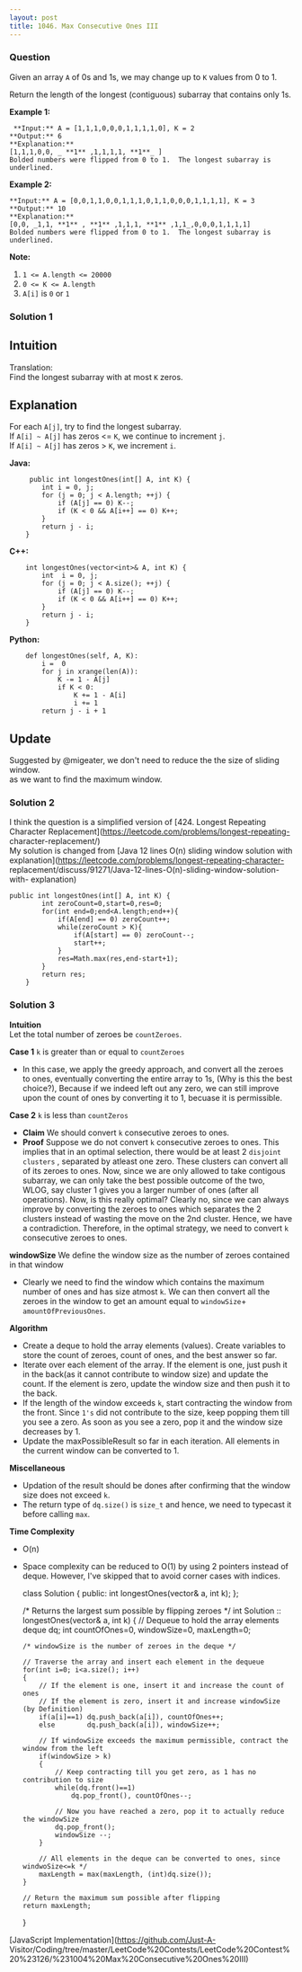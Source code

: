 ```yaml
---
layout: post
title: 1046. Max Consecutive Ones III
---
```

### Question
Given an array `A` of 0s and 1s, we may change up to `K` values from 0 to 1.

Return the length of the longest (contiguous) subarray that contains only 1s.



 **Example 1:**

    
    
     **Input:** A = [1,1,1,0,0,0,1,1,1,1,0], K = 2
    **Output:** 6
    **Explanation:**
    [1,1,1,0,0, _ **1** ,1,1,1,1, **1**_ ]
    Bolded numbers were flipped from 0 to 1.  The longest subarray is underlined.

**Example 2:**

    
    
    **Input:** A = [0,0,1,1,0,0,1,1,1,0,1,1,0,0,0,1,1,1,1], K = 3
    **Output:** 10
    **Explanation:**
    [0,0, _1,1, **1** , **1** ,1,1,1, **1** ,1,1_,0,0,0,1,1,1,1]
    Bolded numbers were flipped from 0 to 1.  The longest subarray is underlined.
    



 **Note:**

  1. `1 <= A.length <= 20000`
  2. `0 <= K <= A.length`
  3. `A[i]` is `0` or `1` 

### Solution 1
##  **Intuition**

Translation:  
Find the longest subarray with at most `K` zeros.

##  **Explanation**

For each `A[j]`, try to find the longest subarray.  
If `A[i] ~ A[j]` has zeros <= `K`, we continue to increment `j`.  
If `A[i] ~ A[j]` has zeros > `K`, we increment `i`.

 **Java:**

    
    
         public int longestOnes(int[] A, int K) {
            int i = 0, j;
            for (j = 0; j < A.length; ++j) {
                if (A[j] == 0) K--;
                if (K < 0 && A[i++] == 0) K++;
            }
            return j - i;
        }
    

**C++:**

    
    
        int longestOnes(vector<int>& A, int K) {
            int  i = 0, j;
            for (j = 0; j < A.size(); ++j) {
                if (A[j] == 0) K--;
                if (K < 0 && A[i++] == 0) K++;
            }
            return j - i;
        }
    

**Python:**

    
    
        def longestOnes(self, A, K):
            i =  0
            for j in xrange(len(A)):
                K -= 1 - A[j]
                if K < 0:
                    K += 1 - A[i]
                    i += 1
            return j - i + 1
    

## **Update**

Suggested by @migeater, we don't need to reduce the the size of sliding
window.  
as we want to find the maximum window.


### Solution 2
I think the question is a simplified version of [424\. Longest Repeating
Character Replacement](https://leetcode.com/problems/longest-repeating-
character-replacement/)  
My solution is changed from [Java 12 lines O(n) sliding window solution with
explanation](https://leetcode.com/problems/longest-repeating-character-
replacement/discuss/91271/Java-12-lines-O\(n\)-sliding-window-solution-with-
explanation)

    
    
    public int longestOnes(int[] A, int K) {
            int zeroCount=0,start=0,res=0;
            for(int end=0;end<A.length;end++){
                if(A[end] == 0) zeroCount++;
                while(zeroCount > K){
                    if(A[start] == 0) zeroCount--;
                    start++;
                }
                res=Math.max(res,end-start+1);
            }
            return res;
        }
    


### Solution 3
**Intuition**  
Let the total number of zeroes be `countZeroes`.

 **Case 1** `k` is greater than or equal to `countZeroes`

  * In this case, we apply the greedy approach, and convert all the zeroes to ones, eventually converting the entire array to 1s, (Why is this the best choice?), Because if we indeed left out any zero, we can still improve upon the count of ones by converting it to 1, becuase it is permissible.

 **Case 2** `k` is less than `countZeros`

  *  **Claim** We should convert `k` consecutive zeroes to ones.
  *  **Proof** Suppose we do not convert `k` consecutive zeroes to ones. This implies that in an optimal selection, there would be at least 2 `disjoint clusters` , separated by atleast one zero. These clusters can convert all of its zeroes to ones. Now, since we are only allowed to take contigous subarray, we can only take the best possible outcome of the two, WLOG, say cluster 1 gives you a larger number of ones (after all operations). Now, is this really optimal? Clearly no, since we can always improve by converting the zeroes to ones which separates the 2 clusters instead of wasting the move on the 2nd cluster. Hence, we have a contradiction. Therefore, in the optimal strategy, we need to convert `k` consecutive zeroes to ones.

 **windowSize** We define the window size as the number of zeroes contained in
that window

  * Clearly we need to find the window which contains the maximum number of ones and has size atmost `k`. We can then convert all the zeroes in the window to get an amount equal to `windowSize`\+ `amountOfPreviousOnes`.

 **Algorithm**

  * Create a deque to hold the array elements (values). Create variables to store the count of zeroes, count of ones, and the best answer so far.
  * Iterate over each element of the array. If the element is one, just push it in the back(as it cannot contribute to window size) and update the count. If the element is zero, update the window size and then push it to the back.
  * If the length of the window exceeds `k`, start contracting the window from the front. Since `1's` did not contribute to the size, keep popping them till you see a zero. As soon as you see a zero, pop it and the window size decreases by 1.
  * Update the maxPossibleResult so far in each iteration. All elements in the current window can be converted to 1.

 **Miscellaneous**

  * Updation of the result should be dones after confirming that the window size does not exceed `k`.
  * The return type of `dq.size()` is `size_t` and hence, we need to typecast it before calling `max`.

 **Time Complexity**

  * O(n)
  * Space complexity can be reduced to O(1) by using 2 pointers instead of deque. However, I've skipped that to avoid corner cases with indices.

    
    
    class Solution
    {
    public:
        int longestOnes(vector<int>& a, int k);
    };
    
    /* Returns the largest sum possible by flipping zeroes */
    int Solution :: longestOnes(vector<int>& a, int k)
    {
        // Dequeue to hold the array elements 
        deque<int> dq;
        int countOfOnes=0, windowSize=0, maxLength=0;
        
        /* windowSize is the number of zeroes in the deque */
        
        // Traverse the array and insert each element in the dequeue
        for(int i=0; i<a.size(); i++)
        {
            // If the element is one, insert it and increase the count of ones
            // If the element is zero, insert it and increase windowSize (by Definition)
            if(a[i]==1) dq.push_back(a[i]), countOfOnes++;
            else        dq.push_back(a[i]), windowSize++;
            
            // If windowSize exceeds the maximum permissible, contract the window from the left
            if(windowSize > k)
            {   
                // Keep contracting till you get zero, as 1 has no contribution to size
                while(dq.front()==1)
                    dq.pop_front(), countOfOnes--;
                
                // Now you have reached a zero, pop it to actually reduce the windowSize
                dq.pop_front();
                windowSize --;
            }
            
            // All elements in the deque can be converted to ones, since windwoSize<=k */
            maxLength = max(maxLength, (int)dq.size());
        }
        
        // Return the maximum sum possible after flipping
        return maxLength;
    }
    

[JavaScript Implementation](https://github.com/Just-A-
Visitor/Coding/tree/master/LeetCode%20Contests/LeetCode%20Contest%20%23126/%231004%20Max%20Consecutive%20Ones%20III)



